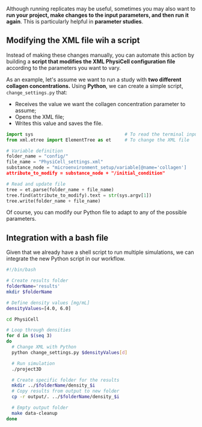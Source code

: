 Although running replicates may be useful, sometimes you may also want to **run your project, make changes to the input parameters, and then run it again**. This is particularly helpful in **parameter studies**.

## Modifying the XML file wih a script
Instead of making these changes manually, you can automate this action by building a **script that modifies the XML PhysiCell configuration file** according to the parameters you want to vary.

As an example, let's assume we want to run a study with **two different collagen concentrations.** Using **Python**, we can create a simple script, `change_settings.py` that:

  - Receives the value we want the collagen concentration parameter to assume;
  - Opens the XML file;
  - Writes this value and saves the file.

```python
import sys                                  # To read the terminal inputs
from xml.etree import ElementTree as et     # To change the XML file

# Variable definition
folder_name = "config/"
file_name = "PhysiCell_settings.xml"
substance_node = "microenvironment_setup/variable[@name='collagen']
attribute_to_modify = substance_node + "/initial_condition"

# Read and update file
tree = et.parse(folder_name + file_name)
tree.find(attribute_to_modify).text = str(sys.argv[1])
tree.write(folder_name + file_name)
```

Of course, you can modify our Python file to adapt to any of the possible parameters.

## Integration with a bash file

Given that we already have a shell script to run multiple simulations, we can integrate the new Python script in our workflow.

```sh
#!/bin/bash

# Create results folder
folderName='results'
mkdir $folderName

# Define density values [mg/mL]
densityValues=[4.0, 6.0]

cd PhysiCell

# Loop through densities
for d in $(seq 3)
do
  # Change XML with Python
  python change_settings.py $densityValues[d]

  # Run simulation
  ./project3D

  # Create specific folder for the results
  mkdir ../$folderName/density_$i
  # Copy results from output to new folder
  cp -r output/. ../$folderName/density_$i

  # Empty output folder
  make data-cleanup
done
```